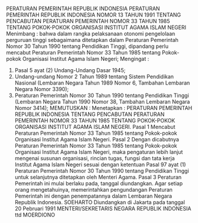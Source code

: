  PERATURAN PEMERINTAH REPUBLIK INDONESIA PERATURAN PEMERINTAH REPUBLIK INDONESIA NOMOR 13 TAHUN 1991 TENTANG PENCABUTAN PERATURAN PEMERINTAH NOMOR 33 TAHUN 1985 TENTANG POKOK-POKOK ORGANISASI INSTITUT AGAMA ISLAM NEGERI
Menimbang :
 bahwa dalam rangka pelaksanaan otonomi pengelolaan perguruan tinggi sebagaimana ditetapkan dalam Peraturan Pemerintah Nomor 30 Tahun 1990 tentang Pendidikan Tinggi, dipandang perlu mencabut Peraturan Pemerintah Nomor 33 Tahun 1985 tentang Pokok-pokok Organisasi Institut Agama Islam Negeri;
Mengingat :

1. Pasal 5 ayat (2) Undang-Undang Dasar 1945;
2. Undang-undang Nomor 2 Tahun 1989 tentang Sistem Pendidikan Nasional (Lembaran Negara Tahun 1989 Nomor 6, Tambahan Lembaran Negara Nomor 3390);
3. Peraturan Pemerintah Nomor 30 Tahun 1990 tentang Pendidikan Tinggi (Lembaran Negara Tahun 1990 Nomor 38, Tambahan Lembaran Negara Nomor 3414);
MEMUTUSKAN :
 Menetapkan : PERATURAN PEMERINTAH REPUBLIK INDONESIA TENTANG PENCABUTAN PERATURAN PEMERINTAH NOMOR 33 TAHUN 1985 TENTANG POKOK-POKOK ORGANISASI INSTITUT AGAMA ISLAM NEGERI.
Pasal 1
Mencabut Peraturan Pemerintah Nomor 33 Tahun 1985 tentang Pokok-pokok Organisasi Institut Agama Islam Negeri.
Pasal 2
Dengan dicabutnya Peraturan Pemerintah Nomor 33 Tahun 1985 tentang Pokok-pokok Organisasi Institut Agama Islam Negeri, maka pengaturan lebih lanjut mengenai susunan organisasi, rincian tugas, fungsi dan tata kerja Institut Agama Islam Negeri sesuai dengan ketentuan Pasal 97 ayat (1) Peraturan Pemerintah Nomor 30 Tahun 1990 tentang Pendidikan Tinggi untuk selanjutnya ditetapkan oleh Menteri Agama.
Pasal 3
Peraturan Pemerintah ini mulai berlaku pada, tanggal diundangkan. Agar setiap orang mengetahuinya, memerintahkan pengundangan Peraturan Pemerintah ini dengan penempatannya dalam Lembaran Negara Republik Indonesia. SOEHARTO Diundangkan di Jakarta pada tanggal 20 Pebruari 1991 MENTERI/SEKRETARIS NEGARA REPUBLIK INDONESIA ttd MOERDIONO